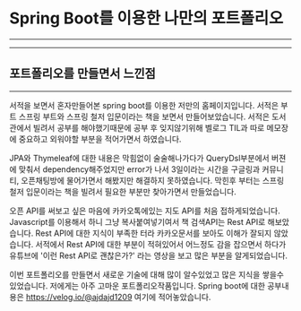 # Spring Boot를 이용한 나만의 포트폴리오
---
---
## 포트폴리오를 만들면서 느낀점
---
서적을 보면서 혼자만들어본 spring boot를 이용한 저만의 홈페이지입니다.
서적은 부트 스프링 부트와 스프링 철저 입문이라는 책을 보면서 만들어보았습니다.
서적은 도서관에서 빌려서 공부를 해야했기때문에 공부 후 잊지않기위해 벨로그 TIL과 따로 메모장에 중요하고 외워야할 부분을 적어가면서 하였습니다.

JPA와 Thymeleaf에 대한 내용은 막힘없이 술술해나가다가 QueryDsl부분에서 버젼에 맞춰서 dependency해주었지만 error가 나서 3일이라는 시간을 구글링과 커뮤니티, 오픈채팅방에 물어가면서 해봤지만 해결하지 못하였습니다. 막힌후 부터는 스프링 철저 입문이라는 책을 빌려서 필요한 부분만 찾아가면서 만들었습니다.

오픈 API를 써보고 싶은 마음에 카카오톡에있는 지도 API를 처음 접하게되었습니다. Javascript를 이용해서 하니 그냥 복사붙여넣기여서 책 검색API는 Rest API로 해보았습니다. Rest API에 대한 지식이 부족한 터라 카카오문서를 보아도 이해가 잘되지 않았습니다. 서적에서 Rest API에 대한 부분이 적혀있어서 어느정도 감을 잡으면서 하다가 유튜브에 '이런 Rest API로 괜찮은가?' 라는 영상을 보고 많은 부분을 알게되었습니다.

이번 포트폴리오를 만들면서 새로운 기술에 대해 많이 알수있었고 많은 지식을 쌓을수 있었습니다. 저에게는 아주 고마운 포트폴리오작품입니다.
Spring boot에 대한 공부내용은 https://velog.io/@ajdajd1209 여기에 적어놓았습니다.

